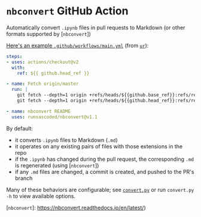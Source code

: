 # `nbconvert` GitHub Action
Automatically convert `.ipynb` files in pull requests to Markdown (or other formats supported by [`nbconvert`])

[Here's an example `.github/workflows/main.yml`](https://github.com/runsascoded/ur/blob/70e691de7a58f198d824f8e19bfdf2333e34aded/.github/workflows/main.yml#L11-L22) (from [`ur`](https://github.com/runsascoded/ur)):
```yaml
steps:
- uses: actions/checkout@v2
  with:
    ref: ${{ github.head_ref }}

- name: Fetch origin/master
  run: |
    git fetch --depth=1 origin +refs/heads/${{github.base_ref}}:refs/remotes/origin/${{github.base_ref}}
    git fetch --depth=1 origin +refs/heads/${{github.head_ref}}:refs/remotes/origin/${{github.head_ref}}

- name: nbconvert README
  uses: runsascoded/nbconvert@v1.1
```

By default:
- it converts `.ipynb` files to Markdown (`.md`)
- it operates on any existing pairs of files with those extensions in the repo
- if the `.ipynb` has changed during the pull request, the corresponding `.md` is regenerated (using [`nbconvert`])
- if any `.md` files are changed, a commit is created, and pushed to the PR's branch

Many of these behaviors are configurable; see [`convert.py`](convert.py) or run `convert.py -h` to view available options.


[`nbconvert`]: https://nbconvert.readthedocs.io/en/latest/)